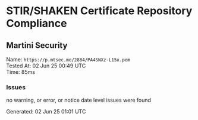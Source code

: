 # STIR/SHAKEN Certificate Repository Compliance

## Martini Security

Name: `https://p.mtsec.me/2884/PA4SNXz-L15x.pem`\
Tested At: 02 Jun 25 00:49 UTC\
Time: 85ms

### Issues

no warning, or error, or notice date level issues were found

Generated: 02 Jun 25 01:01 UTC